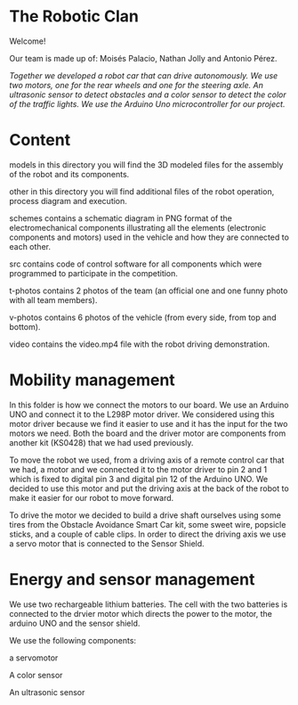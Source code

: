The Robotic Clan
==
Welcome!

Our team is made up of: Moisés Palacio, Nathan Jolly and Antonio Pérez. 

*Together we developed a robot car that can drive autonomously. We use two motors, one for the rear wheels and one for the steering axle. An ultrasonic sensor to detect obstacles and a color sensor to detect the color of the traffic lights. We use the Arduino Uno microcontroller for our project.*

Content
==

models in this directory you will find the 3D modeled files for the assembly of the robot and its components.

other in this directory you will find additional files of the robot operation, process diagram and execution.

schemes contains a schematic diagram in PNG format of the electromechanical components illustrating all the elements (electronic components and motors) used in the vehicle and how they are connected to each other.

src contains code of control software for all components which were programmed to participate in the competition.

t-photos contains 2 photos of the team (an official one and one funny photo with all team members).

v-photos contains 6 photos of the vehicle (from every side, from top and bottom).

video contains the video.mp4 file with the robot driving demonstration.

Mobility management
==

In this folder is how we connect the motors to our board. We use an Arduino UNO and connect it to the L298P motor driver. We considered using this motor driver because we find it easier to use and it has the input for the two motors we need. Both the board and the driver motor are components from another kit (KS0428) that we had used previously.

To move the robot we used, from a driving axis of a remote control car that we had, a motor and we connected it to the motor driver to pin 2 and 1 which is fixed to digital pin 3 and digital pin 12 of the Arduino UNO. We decided to use this motor and put the driving axis at the back of the robot to make it easier for our robot to move forward.

To drive the motor we decided to build a drive shaft ourselves using some tires from the Obstacle Avoidance Smart Car kit, some sweet wire, popsicle sticks, and a couple of cable clips. In order to direct the driving axis we use a servo motor that is connected to the Sensor Shield.

Energy and sensor management
==

We use two rechargeable lithium batteries. The cell with the two batteries is connected to the drvier motor which directs the power to the motor, the arduino UNO and the sensor shield.

We use the following components:

a servomotor

A color sensor

An ultrasonic sensor
